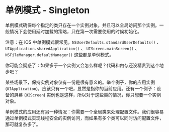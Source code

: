 # 单例模式 - Singleton

单例模式确保每个指定的类只存在一个实例对象，并且可以全局访问那个实例。一般情况下会使用延时加载的策略，只在第一次需要使用的时候初始化。

注意：在 iOS 中单例模式很常见，`NSUserDefaults.standardUserDefaults()` 、 `UIApplication.sharedApplication()` 、 `UIScreen.mainScreen()` 、 `NSFileManager.defaultManager()` 这些都是单例模式。

你可能会疑惑了：如果多于一个实例又会怎么样呢？代码和内存还没精贵到这个地步吧？

某些场景下，保持实例对象仅有一份是很有意义的。举个例子，你的应用实例 (`UIApplication`)，应该只有一个吧，显然是指你的当前应用。还有一个例子：设备的屏幕 (`UIScreen`) 实例也是这样，所以对于这些类的情况，你只想要一个实例对象。

单例模式的应用还有另一种情况：你需要一个全局类来处理配置文件。我们很容易通过单例模式实现线程安全的实例访问，而如果有多个类可以同时访问配置文件，那可就复杂多了。


